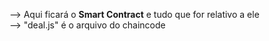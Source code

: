 --> Aqui ficará o **Smart Contract** e tudo que for relativo a ele
<br>
--> "deal.js" é o arquivo do chaincode
